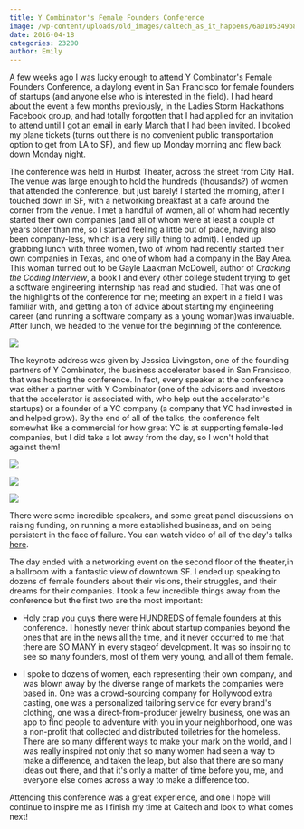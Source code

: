```yaml
---
title: Y Combinator's Female Founders Conference
image: /wp-content/uploads/old_images/caltech_as_it_happens/6a0105349b8251970b01b7c83885e4970b.jpg
date: 2016-04-18
categories: 23200
author: Emily
---
```



A few weeks ago I was lucky enough to attend Y Combinator's Female Founders Conference, a daylong event in San Francisco for female founders of startups (and anyone else who is interested in the field). I had heard about the event a few months previously, in the Ladies Storm Hackathons Facebook group, and had totally forgotten that I had applied for an invitation to attend until I got an email in early March that I had been invited. I booked my plane tickets (turns out there is no convenient public transportation option to get from LA to SF), and flew up Monday morning and flew back down Monday night.

The conference was held in Hurbst Theater, across the street from City Hall. The venue was large enough to hold the hundreds (thousands?) of women that attended the conference, but just barely! I started the morning, after I touched down in SF, with a networking breakfast at a cafe around the corner from the venue. I met a handful of women, all of whom had recently started their own companies (and all of whom were at least a couple of years older than me, so I started feeling a little out of place, having also been company-less, which is a very silly thing to admit). I ended up grabbing lunch with three women, two of whom had recently started their own companies in Texas, and one of whom had a company in the Bay Area. This woman turned out to be Gayle Laakman McDowell, author of *Cracking the Coding Interview*, a book I and every other college student trying to get a software engineering internship has read and studied. That was one of the highlights of the conference for me; meeting an expert in a field I was familiar with, and getting a ton of advice about starting my engineering career (and running a software company as a young woman)was invaluable. After lunch, we headed to the venue for the beginning of the conference.


![](/old_images/caltech_as_it_happens/6a0105349b8251970b01bb08dc7d8f970d.jpg)

The keynote address was given by Jessica Livingston, one of the founding partners of Y Combinator, the business accelerator based in San Fransisco, that was hosting the conference. In fact, every speaker at the conference was either a partner with Y Combinator (one of the advisors and investors that the accelerator is associated with, who help out the accelerator's startups) or a founder of a YC company (a company that YC had invested in and helped grow). By the end of all of the talks, the conference felt somewhat like a commercial for how great YC is at supporting female-led companies, but I did take a lot away from the day, so I won't hold that against them!

![](/old_images/caltech_as_it_happens/6a0105349b8251970b01bb08dc7daa970d.jpg)


![](/old_images/caltech_as_it_happens/6a0105349b8251970b01b7c83887d1970b.jpg)


![](/old_images/caltech_as_it_happens/6a0105349b8251970b01b8d1c282d0970c.jpg)

There were some incredible speakers, and some great panel discussions on raising funding, on running a more established business, and on being persistent in the face of failure. You can watch video of all of the day's talks [here](https://www.youtube.com/playlist?list=PLQ-uHSnFig5OumNz3XiKifhVKbAMpZ9ne).

The day ended with a networking event on the second floor of the theater,in a ballroom with a fantastic view of downtown SF. I ended up speaking to dozens of female founders about their visions, their struggles, and their dreams for their companies. I took a few incredible things away from the conference but the first two are the most important:

- Holy crap you guys there were HUNDREDS of female founders at this conference. I honestly never think about startup companies beyond the ones that are in the news all the time, and it never occurred to me that there are SO MANY in every stageof development. It was so inspiring to see so many founders, most of them very young, and all of them female.

- I spoke to dozens of women, each representing their own company, and was blown away by the diverse range of markets the companies were based in. One was a crowd-sourcing company for Hollywood extra casting, one was a personalized tailoring service for every brand's clothing, one was a direct-from-producer jewelry business, one was an app to find people to adventure with you in your neighborhood, one was a non-profit that collected and distributed toiletries for the homeless. There are so many different ways to make your mark on the world, and I was really inspired not only that so many women had seen a way to make a difference, and taken the leap, but also that there are so many ideas out there, and that it's only a matter of time before you, me, and everyone else comes across a way to make a difference too.

Attending this conference was a great experience, and one I hope will continue to inspire me as I finish my time at Caltech and look to what comes next!
